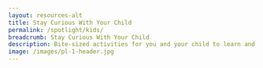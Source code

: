 ```yaml
---
layout: resources-alt
title: Stay Curious With Your Child
permalink: /spotlight/kids/
breadcrumb: Stay Curious With Your Child
description: Bite-sized activities for you and your child to learn and tinker together
image: /images/pl-1-header.jpg
---
```

